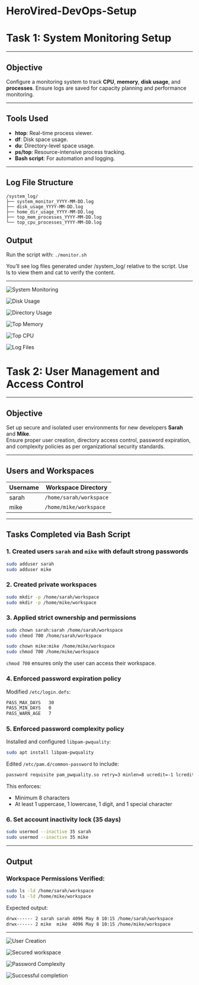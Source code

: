 # HeroVired-DevOps-Setup

# Task 1: System Monitoring Setup

---

## Objective

Configure a monitoring system to track **CPU**, **memory**, **disk usage**, and **processes**. 
Ensure logs are saved for capacity planning and performance monitoring.

---

## Tools Used

- **htop**: Real-time process viewer.
- **df**: Disk space usage.
- **du**: Directory-level space usage.
- **ps/top**: Resource-intensive process tracking.
- **Bash script**: For automation and logging.

---

## Log File Structure

```
/system_log/
├── system_monitor_YYYY-MM-DD.log
├── disk_usage_YYYY-MM-DD.log
├── home_dir_usage_YYYY-MM-DD.log
├── top_mem_processes_YYYY-MM-DD.log
└── top_cpu_processes_YYYY-MM-DD.log

```

## Output

Run the script with: `./monitor.sh`

You’ll see log files generated under /system_log/ relative to the script.
Use ls to view them and cat <filename> to verify the content.

---

![System Monitoring](./Task1/images/1.png)


![Disk Usage](./Task1/images/2.png)


![Directory Usage](./Task1/images/3.png)


![Top Memory](./Task1/images/4.png)


![Top CPU](./Task1/images/5.png)


![Log Files](./Task1/images/6.png)


# Task 2: User Management and Access Control

---

## Objective

Set up secure and isolated user environments for new developers **Sarah** and **Mike**.  
Ensure proper user creation, directory access control, password expiration, and complexity policies as per organizational security standards.

---

## Users and Workspaces

| Username | Workspace Directory         |
|----------|-----------------------------|
| sarah    | `/home/sarah/workspace`     |
| mike     | `/home/mike/workspace`      |

---

## Tasks Completed via Bash Script

### 1. Created users `sarah` and `mike` with default strong passwords

```bash
sudo adduser sarah
sudo adduser mike
```

### 2. Created private workspaces

``` bash
sudo mkdir -p /home/sarah/workspace
sudo mkdir -p /home/mike/workspace
```

### 3. Applied strict ownership and permissions

```bash
sudo chown sarah:sarah /home/sarah/workspace
sudo chmod 700 /home/sarah/workspace

sudo chown mike:mike /home/mike/workspace
sudo chmod 700 /home/mike/workspace
```
`chmod 700` ensures only the user can access their workspace.

### 4. Enforced password expiration policy

Modified `/etc/login.defs`:
```bash
PASS_MAX_DAYS   30
PASS_MIN_DAYS   0
PASS_WARN_AGE   7
```

### 5. Enforced password complexity policy

Installed and configured `libpam-pwquality`:
```bash
sudo apt install libpam-pwquality
```

Edited `/etc/pam.d/common-password` to include:
```bash
password requisite pam_pwquality.so retry=3 minlen=8 ucredit=-1 lcredit=-1 dcredit=-1 ocredit=-1
```

This enforces:

   - Minimum 8 characters
   - At least 1 uppercase, 1 lowercase, 1 digit, and 1 special character
   
### 6. Set account inactivity lock (35 days)

```bash
sudo usermod --inactive 35 sarah
sudo usermod --inactive 35 mike
```

---

## Output

### Workspace Permissions Verified:
```bash
sudo ls -ld /home/sarah/workspace
sudo ls -ld /home/mike/workspace
```

Expected output:

```bash
drwx------ 2 sarah sarah 4096 May 8 10:15 /home/sarah/workspace
drwx------ 2 mike  mike  4096 May 8 10:15 /home/mike/workspace
```

---

![User Creation](./Task2/images/1.png)


![Secured workspace](./Task2/images/2.png)


![Password Complexity](./Task2/images/3.png)


![Successful completion](./Task2/images/4.png)
